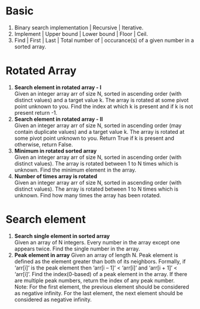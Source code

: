 # Basic
1. Binary search implementation | Recursive | Iterative.
2. Implement | Upper bound | Lower bound | Floor | Ceil.
3. Find | First | Last | Total number of | occurance(s) of a given number in a sorted array.

# Rotated Array
1. **Search element in rotated array - I** <br />
   Given an integer array arr of size N, sorted in ascending order (with distinct values) and a target value k. The array is rotated at some pivot point unknown to you. Find the index at which k is present and if k is not present return -1.
2. **Search element in rotated array - II** <br />
   Given an integer array arr of size N, sorted in ascending order (may contain duplicate values) and a target value k. The array is rotated at some pivot point unknown to you. Return True if k is present and otherwise, return False.
3. **Minimum in rotated sorted array**  
   Given an integer array arr of size N, sorted in ascending order (with distinct values). The array is rotated between 1 to N times which is unknown. Find the minimum element in the array.
4. **Number of times array is rotated**  
   Given an integer array arr of size N, sorted in ascending order (with distinct values). The array is rotated between 1 to N times which is unknown. Find how many times the array has been rotated.

# Search element
1. **Search single element in sorted array**  
   Given an array of N integers. Every number in the array except one appears twice. Find the single number in the array.
2. **Peak element in array**
   Given an array of length N. Peak element is defined as the element greater than both of its neighbors. Formally, if ‘arr[i]’ is the peak element then ‘arr[i – 1]’ < ‘arr[i]’ and ‘arr[i + 1]’ < ‘arr[i]’. Find the index(0-based) of a peak element in the array. If there are multiple peak numbers, return the index of any peak number.  
   Note: For the first element, the previous element should be considered as negative infinity. For the last element, the next element should be considered as negative infinity.
